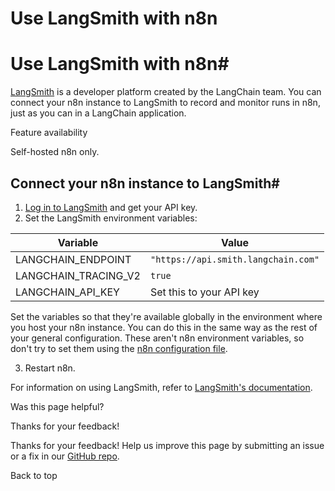 # Use LangSmith with n8n

[ ](https://github.com/n8n-io/n8n-docs/edit/main/docs/advanced-ai/langchain/langsmith.md "Edit this page")

# Use LangSmith with n8n#

[LangSmith](https://www.langchain.com/langsmith) is a developer platform created by the LangChain team. You can connect your n8n instance to LangSmith to record and monitor runs in n8n, just as you can in a LangChain application.

Feature availability

Self-hosted n8n only.

## Connect your n8n instance to LangSmith#

  1. [Log in to LangSmith](https://smith.langchain.com/settings) and get your API key.
  2. Set the LangSmith environment variables:

Variable | Value  
---|---  
LANGCHAIN_ENDPOINT | `"https://api.smith.langchain.com"`  
LANGCHAIN_TRACING_V2 | `true`  
LANGCHAIN_API_KEY | Set this to your API key  
  
Set the variables so that they're available globally in the environment where you host your n8n instance. You can do this in the same way as the rest of your general configuration. These aren't n8n environment variables, so don't try to set them using the [n8n configuration file](../../../hosting/configuration/configuration-methods/#set-environment-variables-using-a-file).

  3. Restart n8n.




For information on using LangSmith, refer to [LangSmith's documentation](https://docs.smith.langchain.com/).

Was this page helpful? 

Thanks for your feedback! 

Thanks for your feedback! Help us improve this page by submitting an issue or a fix in our [GitHub repo](https://github.com/n8n-io/n8n-docs). 

Back to top 
